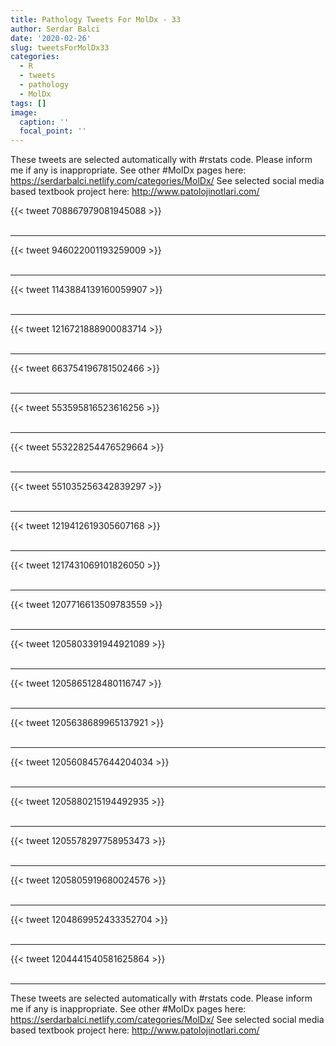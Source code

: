 ```yaml
---
title: Pathology Tweets For MolDx - 33
author: Serdar Balci
date: '2020-02-26'
slug: tweetsForMolDx33
categories:
  - R
  - tweets
  - pathology
  - MolDx
tags: []
image:
  caption: ''
  focal_point: ''
---
```



These tweets are selected automatically with #rstats code. Please inform me if any is inappropriate.
See other #MolDx pages here: https://serdarbalci.netlify.com/categories/MolDx/ 
See selected social media based textbook project here: http://www.patolojinotlari.com/

{{< tweet 708867979081945088 >}}
<br>
<br>
<hr>
{{< tweet 946022001193259009 >}}
<br>
<br>
<hr>
{{< tweet 1143884139160059907 >}}
<br>
<br>
<hr>
{{< tweet 1216721888900083714 >}}
<br>
<br>
<hr>
{{< tweet 663754196781502466 >}}
<br>
<br>
<hr>
{{< tweet 553595816523616256 >}}
<br>
<br>
<hr>
{{< tweet 553228254476529664 >}}
<br>
<br>
<hr>
{{< tweet 551035256342839297 >}}
<br>
<br>
<hr>
{{< tweet 1219412619305607168 >}}
<br>
<br>
<hr>
{{< tweet 1217431069101826050 >}}
<br>
<br>
<hr>
{{< tweet 1207716613509783559 >}}
<br>
<br>
<hr>
{{< tweet 1205803391944921089 >}}
<br>
<br>
<hr>
{{< tweet 1205865128480116747 >}}
<br>
<br>
<hr>
{{< tweet 1205638689965137921 >}}
<br>
<br>
<hr>
{{< tweet 1205608457644204034 >}}
<br>
<br>
<hr>
{{< tweet 1205880215194492935 >}}
<br>
<br>
<hr>
{{< tweet 1205578297758953473 >}}
<br>
<br>
<hr>
{{< tweet 1205805919680024576 >}}
<br>
<br>
<hr>
{{< tweet 1204869952433352704 >}}
<br>
<br>
<hr>
{{< tweet 1204441540581625864 >}}
<br>
<br>
<hr>


These tweets are selected automatically with #rstats code. Please inform me if any is inappropriate.
See other #MolDx pages here: https://serdarbalci.netlify.com/categories/MolDx/ 
See selected social media based textbook project here: http://www.patolojinotlari.com/

